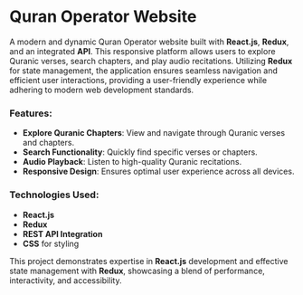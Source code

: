 # Quran Operator Website  

A modern and dynamic Quran Operator website built with **React.js**, **Redux**, and an integrated **API**. This responsive platform allows users to explore Quranic verses, search chapters, and play audio recitations. Utilizing **Redux** for state management, the application ensures seamless navigation and efficient user interactions, providing a user-friendly experience while adhering to modern web development standards.  

### Features:  
- **Explore Quranic Chapters**: View and navigate through Quranic verses and chapters.  
- **Search Functionality**: Quickly find specific verses or chapters.  
- **Audio Playback**: Listen to high-quality Quranic recitations.  
- **Responsive Design**: Ensures optimal user experience across all devices.  

### Technologies Used:  
- **React.js**  
- **Redux**  
- **REST API Integration**  
- **CSS** for styling  

This project demonstrates expertise in **React.js** development and effective state management with **Redux**, showcasing a blend of performance, interactivity, and accessibility.
